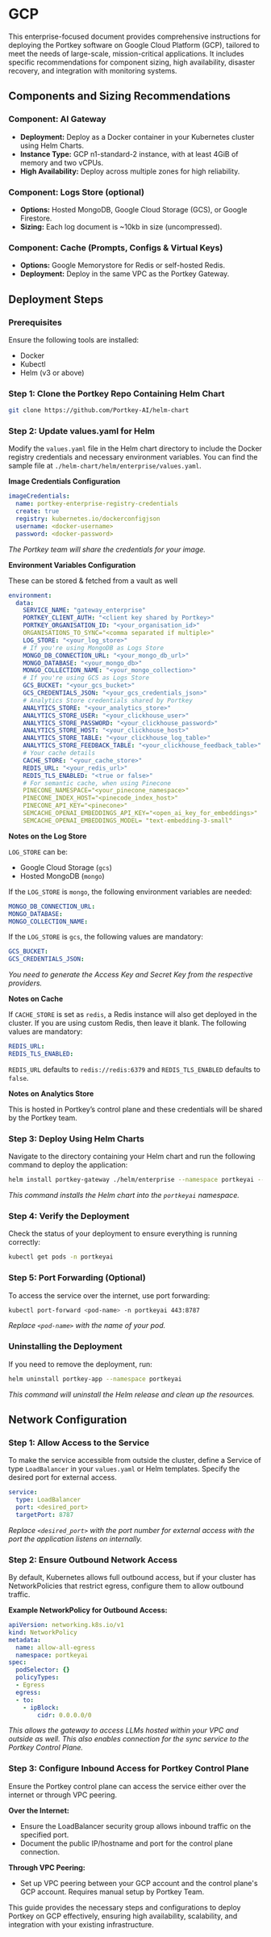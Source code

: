 # GCP

This enterprise-focused document provides comprehensive instructions for deploying the Portkey software on Google Cloud Platform (GCP), tailored to meet the needs of large-scale, mission-critical applications. It includes specific recommendations for component sizing, high availability, disaster recovery, and integration with monitoring systems.

## Components and Sizing Recommendations

### Component: AI Gateway

* **Deployment:** Deploy as a Docker container in your Kubernetes cluster using Helm Charts.
* **Instance Type:** GCP n1-standard-2 instance, with at least 4GiB of memory and two vCPUs.
* **High Availability:** Deploy across multiple zones for high reliability.

### Component: Logs Store (optional)

* **Options:** Hosted MongoDB, Google Cloud Storage (GCS), or Google Firestore.
* **Sizing:** Each log document is \~10kb in size (uncompressed).

### Component: Cache (Prompts, Configs & Virtual Keys)

* **Options:** Google Memorystore for Redis or self-hosted Redis.
* **Deployment:** Deploy in the same VPC as the Portkey Gateway.

## Deployment Steps

### Prerequisites

Ensure the following tools are installed:

* Docker
* Kubectl
* Helm (v3 or above)

### Step 1: Clone the Portkey Repo Containing Helm Chart

```bash
git clone https://github.com/Portkey-AI/helm-chart
```

### Step 2: Update values.yaml for Helm

Modify the `values.yaml` file in the Helm chart directory to include the Docker registry credentials and necessary environment variables. You can find the sample file at `./helm-chart/helm/enterprise/values.yaml`.

**Image Credentials Configuration**

```yaml
imageCredentials:
  name: portkey-enterprise-registry-credentials
  create: true
  registry: kubernetes.io/dockerconfigjson
  username: <docker-username>
  password: <docker-password>
```

_The Portkey team will share the credentials for your image._

**Environment Variables Configuration**

These can be stored & fetched from a vault as well

```yaml
environment:
  data:
    SERVICE_NAME: "gateway_enterprise"
    PORTKEY_CLIENT_AUTH: "<client key shared by Portkey>"
    PORTKEY_ORGANISATION_ID: "<your_organisation_id>"
    ORGANISATIONS_TO_SYNC="<comma separated if multiple>"
    LOG_STORE: "<your_log_store>"
    # If you're using MongoDB as Logs Store
    MONGO_DB_CONNECTION_URL: "<your_mongo_db_url>"
    MONGO_DATABASE: "<your_mongo_db>"
    MONGO_COLLECTION_NAME: "<your_mongo_collection>"
    # If you're using GCS as Logs Store
    GCS_BUCKET: "<your_gcs_bucket>"
    GCS_CREDENTIALS_JSON: "<your_gcs_credentials_json>"
    # Analytics Store credentials shared by Portkey
    ANALYTICS_STORE: "<your_analytics_store>"
    ANALYTICS_STORE_USER: "<your_clickhouse_user>"
    ANALYTICS_STORE_PASSWORD: "<your_clickhouse_password>"
    ANALYTICS_STORE_HOST: "<your_clickhouse_host>"
    ANALYTICS_STORE_TABLE: "<your_clickhouse_log_table>"
    ANALYTICS_STORE_FEEDBACK_TABLE: "<your_clickhouse_feedback_table>"
    # Your cache details
    CACHE_STORE: "<your_cache_store>"
    REDIS_URL: "<your_redis_url>"
    REDIS_TLS_ENABLED: "<true or false>"
    # For semantic cache, when using Pinecone
    PINECONE_NAMESPACE="<your_pinecone_namespace>"
    PINECONE_INDEX_HOST="<pinecode_index_host>"
    PINECONE_API_KEY="<pinecone>"       
    SEMCACHE_OPENAI_EMBEDDINGS_API_KEY="<open_ai_key_for_embeddings>"
    SEMCACHE_OPENAI_EMBEDDINGS_MODEL= "text-embedding-3-small"
```

**Notes on the Log Store**

`LOG_STORE` can be:

* Google Cloud Storage (`gcs`)
* Hosted MongoDB (`mongo`)

If the `LOG_STORE` is `mongo`, the following environment variables are needed:

```yaml
MONGO_DB_CONNECTION_URL: 
MONGO_DATABASE:
MONGO_COLLECTION_NAME:
```

If the `LOG_STORE` is `gcs`, the following values are mandatory:

```yaml
GCS_BUCKET:
GCS_CREDENTIALS_JSON:
```

_You need to generate the Access Key and Secret Key from the respective providers._

**Notes on Cache**

If `CACHE_STORE` is set as `redis`, a Redis instance will also get deployed in the cluster. If you are using custom Redis, then leave it blank. The following values are mandatory:

```yaml
REDIS_URL: 
REDIS_TLS_ENABLED: 
```

`REDIS_URL` defaults to `redis://redis:6379` and `REDIS_TLS_ENABLED` defaults to `false`.

**Notes on Analytics Store**

This is hosted in Portkey’s control plane and these credentials will be shared by the Portkey team.

### Step 3: Deploy Using Helm Charts

Navigate to the directory containing your Helm chart and run the following command to deploy the application:

```bash
helm install portkey-gateway ./helm/enterprise --namespace portkeyai --create-namespace
```

_This command installs the Helm chart into the `portkeyai` namespace._

### Step 4: Verify the Deployment

Check the status of your deployment to ensure everything is running correctly:

```bash
kubectl get pods -n portkeyai
```

### Step 5: Port Forwarding (Optional)

To access the service over the internet, use port forwarding:

```bash
kubectl port-forward <pod-name> -n portkeyai 443:8787
```

_Replace `<pod-name>` with the name of your pod._

### Uninstalling the Deployment

If you need to remove the deployment, run:

```bash
helm uninstall portkey-app --namespace portkeyai
```

_This command will uninstall the Helm release and clean up the resources._

## Network Configuration

### Step 1: Allow Access to the Service

To make the service accessible from outside the cluster, define a Service of type `LoadBalancer` in your `values.yaml` or Helm templates. Specify the desired port for external access.

```yaml
service:
  type: LoadBalancer
  port: <desired_port>
  targetPort: 8787
```

_Replace `<desired_port>` with the port number for external access with the port the application listens on internally._

### Step 2: Ensure Outbound Network Access

By default, Kubernetes allows full outbound access, but if your cluster has NetworkPolicies that restrict egress, configure them to allow outbound traffic.

**Example NetworkPolicy for Outbound Access:**

```yaml
apiVersion: networking.k8s.io/v1
kind: NetworkPolicy
metadata:
  name: allow-all-egress
  namespace: portkeyai
spec:
  podSelector: {}
  policyTypes:
  - Egress
  egress:
  - to:
    - ipBlock:
        cidr: 0.0.0.0/0
```

_This allows the gateway to access LLMs hosted within your VPC and outside as well. This also enables connection for the sync service to the Portkey Control Plane._

### Step 3: Configure Inbound Access for Portkey Control Plane

Ensure the Portkey control plane can access the service either over the internet or through VPC peering.

**Over the Internet:**

* Ensure the LoadBalancer security group allows inbound traffic on the specified port.
* Document the public IP/hostname and port for the control plane connection.

**Through VPC Peering:**

* Set up VPC peering between your GCP account and the control plane's GCP account. Requires manual setup by Portkey Team.

This guide provides the necessary steps and configurations to deploy Portkey on GCP effectively, ensuring high availability, scalability, and integration with your existing infrastructure.
